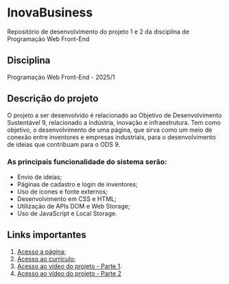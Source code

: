 # InovaBusiness
Repositório de desenvolvimento do projeto 1 e 2 da disciplina de Programação Web Front-End

## Disciplina 
Programação Web Front-End - 2025/1

## Descrição do projeto
O projeto a ser desenvolvido é relacionado ao Objetivo de Desenvolvimento Sustentável 9, relacionado a indústria, inovação e infraestrutura. Tem como objetivo, o desenvolvimento de uma página, que sirva como um meio de conexão entre inventores e empresas industriais, para o desenvolvimento de ideias que contribuam para o ODS 9.

### As principais funcionalidade do sistema serão:
* Envio de ideias;
* Páginas de cadastro e login de inventores;
* Uso de icones e fonte externos;
* Desenvolvimento em CSS e HTML;
* Utilização de APIs DOM e Web Storage;
* Uso de JavaScript e Local Storage.

## Links importantes
1. [Acesso a página](https://felipebataglini.github.io/InovaBusiness/);
2. [Acesso ao currículo](https://felipebataglini.github.io/Code/);
3. [Acesso ao vídeo do projeto - Parte 1](https://youtu.be/exvaaI2fugk).
4. [Acesso ao vídeo do projeto - Parte 2](https://)
